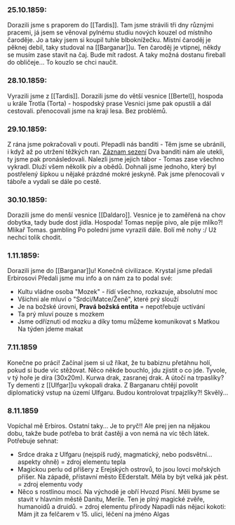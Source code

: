 ### 25.10.1859:
Dorazili jsme s praporem do [[Tardis]].
Tam jsme strávili tři dny různými pracemi, já jsem se věnoval pylnému studiu nových kouzel od místního čaroděje. Jo a taky jsem si koupil tuhle blboknížečku.
Místní čaroděj je pěknej debil, taky studoval na [[Barganar]]u.
Ten čaroděj je vtipnej, někdy se musím zase stavit na čaj. Bude mít radost. A taky možná dostanu fireball do obličeje... To kouzlo se chci naučit.
### 28.10.1859:
Vyrazili jsme z [[Tardis]].
Dorazili jsme do větší vesnice [[Bertel]], hospoda u krále Trotla (Torta) - hospodský prase
Vesnici jsme pak opustili a dál cestovali.
přenocovali jsme na kraji lesa. Bez problémů.

### 29.10.1859:
Z rána jsme pokračovali v pouti.
Přepadli nás banditi - Těm jsme se ubránili, i když až po utržení těžkých ran.
[Záznam sezení](https://drive.google.com/file/d/1YDpvdO072jXug5PV0tobsQudfMNg4Xeu/view?usp=drive_link)
Dva banditi nám ale utekli, ty jsme pak pronásledovali.
Nalezli jsme jejich tábor -  Tomas zase všechno vykradl. Dluží všem několik piv a obědů.
Dohnali jsme jednoho, který byl postřelený šipkou u nějaké prázdné mokré jeskyně.
Pak jsme přenocovali v táboře a vydali se dále po cestě.

### 30.10.1859:
Dorazili jsme do menší vesnice [[Daldaro]]. Vesnice je to zaměřená na chov dobytka, tady bude dost jídla.
Hospoda! Tomas nepije pivo, ale pije mlíko?! Mlíkař Tomas. gambling
Po poledni jsme vyrazili dále.
Bolí mě nohy :/ Už nechci tolik chodit. 

### 1.11.1859:
Dorazili jsme do [[Barganar]]u! Konečně civilizace.
Krystal jsme předali Erbirosovi
Předali jsme mu info a on nám za to podal své:
- Kultu vládne osoba "Mozek" - řídí všechno, rozkazuje, absolutní moc
- Všichni ale mluví o "Srdci/Matce/Ženě", které prý slouží
- Je na božské úrovni, **Pravá božská entita** = nepotřebuje uctívání
- Ta prý mluví pouze s mozkem 
- Jsme odříznuti od mozku a díky tomu můžeme komunikovat s Matkou
Na týden jdeme makat

### 7.11.1859
Konečne po práci! Začínal jsem si už říkat, že tu babiznu přetáhnu holí, pokud si bude víc stěžovat.
Něco někde bouchlo, jdu zjistit o co jde.
Tyvole, v tý hoře je díra (30x20m).
Kurwa drak, zasranej drak. A útočí na trpaslíky?
Ty dementi z [[Ulfgar]]u vykopali draka.
Z Barganaru chtějí povolit diplomatický vstup na území Ulfgaru.
Budou kontrolovat trpajzlíky?! Skvělý...

### 8.11.1859
Vopíchal mě Erbiros. Ostatní taky...
Je to pryč!! Ale prej jen na nějakou dobu, takže bude potřeba to brát častěji a von nemá na víc těch látek.
Potřebuje sehnat:
- Srdce draka z Ulfgaru (nejspíš rudý, magmatický, nebo podsvětní... aspekty ohně) = zdroj elementu tepla
- Magickou perlu od příšery z Erejských ostrovů, to jsou lovci mořských příšer. Na západě, přístavní město EEderstalt. Měla by být velká jak pěst. = zdroj elementu vody
- Něco s rostlinou mocí. Na východě je obří Hvozd Písní. Měli bysme se stavit v hlavním městě Danitu, Merile. Ten je plný magické zvěře, humanoidů a druidů. = zdroj elementu přírody
Napadli nás nějací kokoti: Mám jít za felčarem v 15. ulici, léčení na jméno Algas
